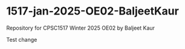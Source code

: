 # 1517-jan-2025-OE02-BaljeetKaur
Repository for CPSC1517 Winter 2025 OE02 by Baljeet Kaur


Test change
